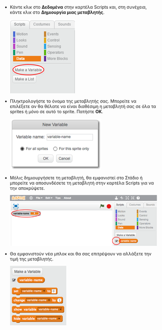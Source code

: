+ Κάντε κλικ στο **Δεδομένα** στην καρτέλα Scripts και, στη συνέχεια, κάντε κλικ στο **Δημιουργία μιας μεταβλητής**.
    
    ![Στοιχεία μπλοκ δεδομένων](images/data-blocks.png)

+ Πληκτρολογήστε το όνομα της μεταβλητής σας. Μπορείτε να επιλέξετε αν θα θέλατε να είναι διαθέσιμη η μεταβλητή σας σε όλα τα sprites ή μόνο σε αυτό το sprite. Πατήστε **OK**.
    
    ![Δημιουργία μεταβλητής](images/create-variable.png)

+ Μόλις δημιουργήσετε τη μεταβλητή, θα εμφανιστεί στο Στάδιο ή μπορείτε να αποσυνδέσετε τη μεταβλητή στην καρτέλα Scripts για να την αποκρύψετε.
    
    ![Μεταβλητές μπλοκ](images/variable-show.png)

+ Θα εμφανιστούν νέα μπλοκ και θα σας επιτρέψουν να αλλάξετε την τιμή της μεταβλητής.
    
    ![Μεταβλητές μπλοκ](images/variable-blocks.png)